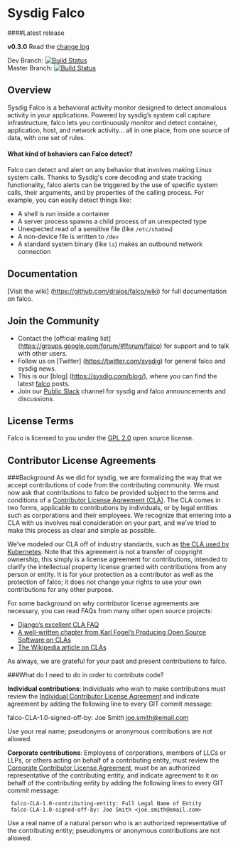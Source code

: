 # Sysdig Falco

####Latest release

**v0.3.0**
Read the [change log](https://github.com/draios/falco/blob/dev/CHANGELOG.md)

Dev Branch: [![Build Status](https://travis-ci.org/draios/falco.svg?branch=dev)](https://travis-ci.org/draios/falco)<br />
Master Branch: [![Build Status](https://travis-ci.org/draios/falco.svg?branch=master)](https://travis-ci.org/draios/falco)

## Overview
Sysdig Falco is a behavioral activity monitor designed to detect anomalous activity in your applications. Powered by sysdig’s system call capture infrastructure, falco lets you continuously monitor and detect container, application, host, and network activity... all in one place, from one source of data, with one set of rules.

#### What kind of behaviors can Falco detect?

Falco can detect and alert on any behavior that involves making Linux system calls. Thanks to Sysdig's core decoding and state tracking functionality, falco alerts can be triggered by the use of specific system calls, their arguments, and by properties of the calling process. For example, you can easily detect things like:

- A shell is run inside a container
- A server process spawns a child process of an unexpected type
- Unexpected read of a sensitive file (like `/etc/shadow`)
- A non-device file is written to `/dev`
- A standard system binary (like `ls`) makes an outbound network connection

Documentation
---
[Visit the wiki] (https://github.com/draios/falco/wiki) for full documentation on falco.

Join the Community
---
* Contact the [official mailing list] (https://groups.google.com/forum/#!forum/falco) for support and to talk with other users.
* Follow us on [Twitter] (https://twitter.com/sysdig) for general falco and sysdig news.
* This is our [blog] (https://sysdig.com/blog/), where you can find the latest [falco](https://sysdig.com/blog/tag/falco/) posts.
* Join our [Public Slack](https://sysdig.slack.com) channel for sysdig and falco announcements and discussions.

License Terms
---
Falco is licensed to you under the [GPL 2.0](./COPYING) open source license.

Contributor License Agreements
---
###Background
 As we did for sysdig, we are formalizing the way that we accept contributions of code from the contributing community. We must now ask that contributions to falco be provided subject to the terms and conditions of a [Contributor License Agreement (CLA)](./cla). The CLA comes in two forms, applicable to contributions by individuals, or by legal entities such as corporations and their employees. We recognize that entering into a CLA with us involves real consideration on your part, and we’ve tried to make this process as clear and simple as possible.

 We’ve modeled our CLA off of industry standards, such as [the CLA used by Kubernetes](https://github.com/kubernetes/kubernetes/blob/master/CONTRIBUTING.md). Note that this agreement is not a transfer of copyright ownership, this simply is a license agreement for contributions, intended to clarify the intellectual property license granted with contributions from any person or entity. It is for your protection as a contributor as well as the protection of falco; it does not change your rights to use your own contributions for any other purpose.

 For some background on why contributor license agreements are necessary, you can read FAQs from many other open source projects:

- [Django’s excellent CLA FAQ](https://www.djangoproject.com/foundation/cla/faq/)
- [A well-written chapter from Karl Fogel’s Producing Open Source Software on CLAs](http://producingoss.com/en/copyright-assignment.html)
- [The Wikipedia article on CLAs](http://en.wikipedia.org/wiki/Contributor_license_agreement)

As always, we are grateful for your past and present contributions to falco.

###What do I need to do in order to contribute code?

**Individual contributions**: Individuals who wish to make contributions must review the [Individual Contributor License Agreement](./cla/falco_contributor_agreement.txt) and indicate agreement by adding the following line to every GIT commit message:

falco-CLA-1.0-signed-off-by: Joe Smith <joe.smith@email.com>

Use your real name; pseudonyms or anonymous contributions are not allowed.

**Corporate contributions**: Employees of corporations, members of LLCs or LLPs, or others acting on behalf of a contributing entity, must review the [Corporate Contributor License Agreement](./cla/falco_corp_contributor_agreement.txt), must be an authorized representative of the contributing entity, and indicate agreement to it on behalf of the contributing entity by adding the following lines to every GIT commit message:

```
 falco-CLA-1.0-contributing-entity: Full Legal Name of Entity
 falco-CLA-1.0-signed-off-by: Joe Smith <joe.smith@email.com>
```

Use a real name of a natural person who is an authorized representative of the contributing entity; pseudonyms or anonymous contributions are not allowed.

